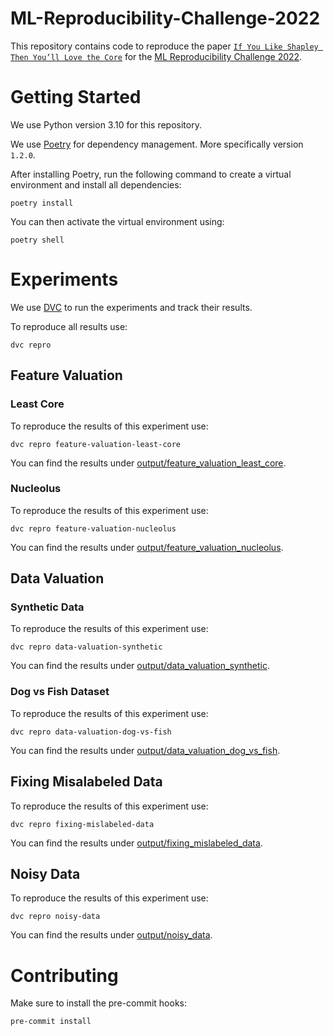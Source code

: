 # ML-Reproducibility-Challenge-2022

This repository contains code to reproduce the paper
[`If You Like Shapley Then You’ll Love the Core`](http://procaccia.info/wp-content/uploads/2020/12/core.pdf)
for the [ML Reproducibility Challenge 2022](https://paperswithcode.com/rc2022).

# Getting Started

We use Python version 3.10 for this repository.

We use [Poetry](https://python-poetry.org/) for dependency management. More specifically version `1.2.0`.

After installing Poetry, run the following command to create a virtual environment and install
all dependencies:

```shell
poetry install
```

You can then activate the virtual environment using:

```shell
poetry shell
```

# Experiments

We use [DVC](https://dvc.org/) to run the experiments and track their results.

To reproduce all results use:

```shell
dvc repro
```

## Feature Valuation

### Least Core

To reproduce the results of this experiment use:

```shell
dvc repro feature-valuation-least-core
```

You can find the results under [output/feature_valuation_least_core](output/feature_valuation_least_core).

### Nucleolus

To reproduce the results of this experiment use:

```shell
dvc repro feature-valuation-nucleolus
```

You can find the results under [output/feature_valuation_nucleolus](output/feature_valuation_nucleolus).


## Data Valuation

### Synthetic Data

To reproduce the results of this experiment use:

```shell
dvc repro data-valuation-synthetic
```

You can find the results under [output/data_valuation_synthetic](output/data_valuation_synthetic).

### Dog vs Fish Dataset

To reproduce the results of this experiment use:

```shell
dvc repro data-valuation-dog-vs-fish
```

You can find the results under [output/data_valuation_dog_vs_fish](output/data_valuation_dog_vs_fish).

## Fixing Misalabeled Data

To reproduce the results of this experiment use:

```shell
dvc repro fixing-mislabeled-data
```

You can find the results under [output/fixing_mislabeled_data](output/fixing_mislabeled_data).

## Noisy Data

To reproduce the results of this experiment use:

```shell
dvc repro noisy-data
```

You can find the results under [output/noisy_data](output/noisy_data).

# Contributing

Make sure to install the pre-commit hooks:

```shell
pre-commit install
```
